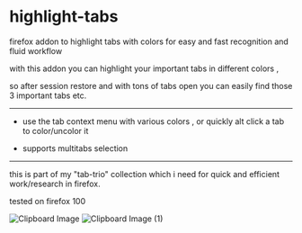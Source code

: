 # highlight-tabs
firefox addon to highlight tabs with colors for easy and fast recognition and fluid workflow

with this addon you can highlight your important tabs in different colors , 

so after session restore and with tons of tabs open you can easily find those 3 important tabs etc.

--------------------------

- use the tab context menu with various colors , or quickly alt click a tab to color/uncolor it 

- supports multitabs selection 

--------------------------

this is part of my "tab-trio" collection which i need for quick and efficient work/research in firefox.


tested on firefox 100 


![Clipboard Image](https://user-images.githubusercontent.com/10765339/170868136-35dd7f22-0e86-4384-82b7-8b9715c764f4.png)
![Clipboard Image (1)](https://user-images.githubusercontent.com/10765339/170868223-e4004406-6cf1-4804-8b1f-04d570176b46.png)
